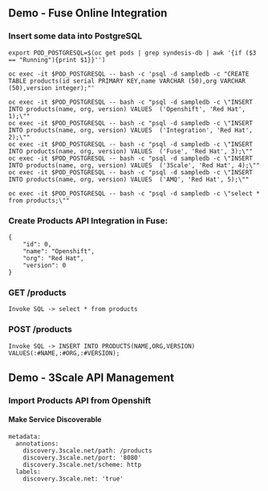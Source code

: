 ## Demo - Fuse Online Integration
### Insert some data into PostgreSQL
```
export POD_POSTGRESQL=$(oc get pods | grep syndesis-db | awk '{if ($3 == "Running"){print $1}}'')

oc exec -it $POD_POSTGRESQL -- bash -c 'psql -d sampledb -c "CREATE TABLE products(id serial PRIMARY KEY,name VARCHAR (50),org VARCHAR (50),version integer);"'

oc exec -it $POD_POSTGRESQL -- bash -c "psql -d sampledb -c \"INSERT INTO products(name, org, version) VALUES  ('Openshift', 'Red Hat', 1);\""
oc exec -it $POD_POSTGRESQL -- bash -c "psql -d sampledb -c \"INSERT INTO products(name, org, version) VALUES  ('Integration', 'Red Hat', 2);\""
oc exec -it $POD_POSTGRESQL -- bash -c "psql -d sampledb -c \"INSERT INTO products(name, org, version) VALUES  ('Fuse', 'Red Hat', 3);\""
oc exec -it $POD_POSTGRESQL -- bash -c "psql -d sampledb -c \"INSERT INTO products(name, org, version) VALUES  ('3Scale', 'Red Hat', 4);\""
oc exec -it $POD_POSTGRESQL -- bash -c "psql -d sampledb -c \"INSERT INTO products(name, org, version) VALUES  ('AMQ', 'Red Hat', 5);\""

oc exec -it $POD_POSTGRESQL -- bash -c "psql -d sampledb -c \"select * from products;\""
```

### Create Products API Integration in Fuse:
```
{
    "id": 0,
    "name": "Openshift",
    "org": "Red Hat",
    "version": 0
}
```

### **GET** /products
```
Invoke SQL -> select * from products
```

### **POST** /products
```
Invoke SQL -> INSERT INTO PRODUCTS(NAME,ORG,VERSION) VALUES(:#NAME,:#ORG,:#VERSION);
```

## Demo - 3Scale API Management
### Import Products API from Openshift
#### Make Service Discoverable
```
metadata:
  annotations:
    discovery.3scale.net/path: /products
    discovery.3scale.net/port: '8080'
    discovery.3scale.net/scheme: http
  labels:
    discovery.3scale.net: 'true'

```